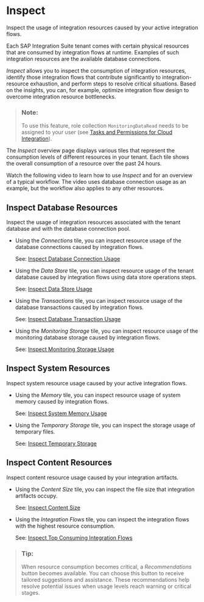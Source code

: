 <!-- loioa4d5e49e24f54a7a81b31eb07f1714ac -->

# Inspect

Inspect the usage of integration resources caused by your active integration flows.

Each SAP Integration Suite tenant comes with certain physical resources that are consumed by integration flows at runtime. Examples of such integration resources are the available database connections.

*Inspect* allows you to inspect the consumption of integration resources, identify those integration flows that contribute significantly to integration-resource exhaustion, and perform steps to resolve critical situations. Based on the insights, you can, for example, optimize integration flow design to overcome integration resource bottlenecks.

> ### Note:  
> To use this feature, role collection `MonitoringDataRead` needs to be assigned to your user \(see [Tasks and Permissions for Cloud Integration](../60-Security/tasks-and-permissions-for-cloud-integration-556d557.md)\).

The *Inspect* overview page displays various tiles that represent the consumption levels of different resources in your tenant. Each tile shows the overall consumption of a resource over the past 24 hours.

Watch the following video to learn how to use *Inspect* and for an overview of a typical workflow. The video uses database connection usage as an example, but the workflow also applies to any other resources.



<a name="loioa4d5e49e24f54a7a81b31eb07f1714ac__section_a4l_sct_2xb"/>

## Inspect Database Resources

Inspect the usage of integration resources associated with the tenant database and with the database connection pool.

-   Using the *Connections* tile, you can inspect resource usage of the database connections caused by integration flows.

    See: [Inspect Database Connection Usage](inspect-database-connection-usage-567eb42.md)

-   Using the *Data Store* tile, you can inspect resource usage of the tenant database caused by integration flows using data store operations steps.

    See: [Inspect Data Store Usage](inspect-data-store-usage-fcc08f6.md)

-   Using the *Transactions* tile, you can inspect resource usage of the database transactions caused by integration flows.

    See: [Inspect Database Transaction Usage](inspect-database-transaction-usage-6736a37.md)

-   Using the *Monitoring Storage* tile, you can inspect resource usage of the monitoring database storage caused by integration flows.

    See: [Inspect Monitoring Storage Usage](inspect-monitoring-storage-usage-216dc43.md)




<a name="loioa4d5e49e24f54a7a81b31eb07f1714ac__section_wjn_jlw_hzb"/>

## Inspect System Resources

Inspect system resource usage caused by your active integration flows.

-   Using the *Memory* tile, you can inspect resource usage of system memory caused by integration flows.

    See: [Inspect System Memory Usage](inspect-system-memory-usage-e9617dd.md)

-   Using the *Temporary Storage* tile, you can inspect the storage usage of temporary files.

    See: [Inspect Temporary Storage](inspect-temporary-storage-7cdfaa7.md)




<a name="loioa4d5e49e24f54a7a81b31eb07f1714ac__section_jhm_m1k_dcc"/>

## Inspect Content Resources

Inspect content resource usage caused by your integration artifacts.

-   Using the *Content Size* tile, you can inspect the file size that integration artifacts occupy.

    See: [Inspect Content Size](inspect-content-size-f72b7ff.md)

-   Using the *Integration Flows* tile, you can inspect the integration flows with the highest resource consumption.

    See: [Inspect Top Consuming Integration Flows](inspect-top-consuming-integration-flows-c8fd522.md)


> ### Tip:  
> When resource consumption becomes critical, a *Recommendations* button becomes available. You can choose this button to receive tailored suggestions and assistance. These recommendations help resolve potential issues when usage levels reach warning or critical stages.

